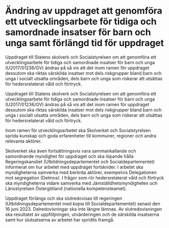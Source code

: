 # Ändring av uppdraget att genomföra ett utvecklingsarbete för tidiga och samordnade insatser för barn och unga samt förlängd tid för uppdraget

Uppdraget till Statens skolverk och Socialstyrelsen om att genomföra ett utvecklingsarbete för tidiga och samordnade insatser för barn och unga (U2017/01236/GV) ändras på så vis att det inom ramen för uppdraget dessutom ska riktas särskilda insatser mot dels riskgrupper bland barn och unga i socialt utsatta områden, dels barn och unga som riskerar att utsättas för hedersrelaterat våld och förtryck.

Uppdraget till Statens skolverk och Socialstyrelsen om att genomföra ett utvecklingsarbete för tidiga och samordnade insatser för barn och unga (U2017/01236/GV) ändras på så vis att det inom ramen för uppdraget dessutom ska riktas särskilda insatser mot dels riskgrupper bland barn och unga i socialt utsatta områden, dels barn och unga som riskerar att utsättas för hedersrelaterat våld och förtryck.

Inom ramen för utvecklingsarbetet ska Skolverket och Socialstyrelsen sprida kunskap och goda erfarenheter till kommuner, regioner och andra relevanta aktörer.

Skolverket ska även fortsättningsvis vara sammankallande och samordnande myndighet för uppdraget och ska löpande hålla Regeringskansliet (Utbildningsdepartementet och Socialdepartementet) informerat om hur arbetet med uppdraget fortskrider. I arbetet ska myndigheterna samverka med berörda aktörer, exempelvis Delegationen mot segregation (Delmos). I frågor som rör hedersrelaterat våld och förtryck ska myndigheterna vidare samverka med Jämställdhetsmyndigheten och Länsstyrelsen Östergötland (nationella kompetensteamet).

Uppdraget förlängs och ska slutredovisas till regeringen (Utbildningsdepartementet med kopia till Socialdepartementet) senast den 16 juni 2023. Delredovisningar ska inte längre lämnas. Av slutredovisningen ska resultatet av uppföljningen, utvärderingen och de särskilda insatserna samt hur slutsatserna av arbetet har spridits framgå.
